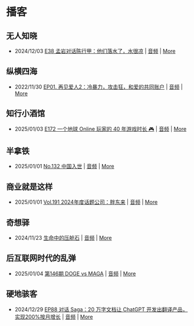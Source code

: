 # 播客

## 无人知晓
- 2024/12/03 [E38 孟岩对话陈行甲：他们落水了，水很凉](https://www.xiaoyuzhoufm.com/episode/674993fcc3b2a2f334681d1c) | [音频](https://dts-api.xiaoyuzhoufm.com/track/611719d3cb0b82e1df0ad29e/674993fcc3b2a2f334681d1c/media.xyzcdn.net/ltQLGAGNRRRTiQZqd_ZmhAAewLcp.m4a) | [More](channels/%E6%97%A0%E4%BA%BA%E7%9F%A5%E6%99%93.md)

## 纵横四海
- 2022/11/30 [EP01. 再见爱人2：冷暴力，攻击狂，和爱的共同账户](https://www.ximalaya.com/sound/592716797) | [音频](https://aod.cos.tx.xmcdn.com/storages/26c6-audiofreehighqps/E9/4E/GKwRIUEHXOodAq7-QQHYdhCw-aacv2-48K.m4a) | [More](channels/%E7%BA%B5%E6%A8%AA%E5%9B%9B%E6%B5%B7.md)

## 知行小酒馆
- 2025/01/03 [E172 一个地球 Online 玩家的 40 年游戏时长 🎮](https://www.xiaoyuzhoufm.com/episode/6777911415a5fd520ebb170a) | [音频](https://dts-api.xiaoyuzhoufm.com/track/6013f9f58e2f7ee375cf4216/6777911415a5fd520ebb170a/media.xyzcdn.net/loE4VIYCEXpFM_-t-XTjBr-M0Px7.m4a) | [More](channels/%E7%9F%A5%E8%A1%8C%E5%B0%8F%E9%85%92%E9%A6%86.md)

## 半拿铁
- 2025/01/01 [No.132 ️ 中国入世](https://www.ximalaya.com/sound/789355692) | [音频](https://tk.wavpub.com/WPDL_ycCCHHgSUujHLjUYfBVERJRuAgSKEnUrQgbNHKKbDbVcQxNyefbZMYVgyv-91.m4a) | [More](channels/%E5%8D%8A%E6%8B%BF%E9%93%81.md)

## 商业就是这样
- 2025/01/01 [Vol.191 2024年度话题公司：胖东来](https://www.ximalaya.com/sound/789489505) | [音频](https://aod.cos.tx.xmcdn.com/storages/e6d7-audiofreehighqps/93/C1/GKwRIasLSymsASmfpgNK0BpC.m4a) | [More](channels/%E5%95%86%E4%B8%9A%E5%B0%B1%E6%98%AF%E8%BF%99%E6%A0%B7.md)

## 奇想驿
- 2024/11/23 [生命中的压舱石](https://www.xiaoyuzhoufm.com/episode/67403d1d11045e78e5105c6f) | [音频](https://dts-api.xiaoyuzhoufm.com/track/6034daea97755b8fc9c66480/67403d1d11045e78e5105c6f/media.xyzcdn.net/lmERsWF4hFJGK9PjHGzOwQnbz-Ge.m4a) | [More](channels/%E5%A5%87%E6%83%B3%E9%A9%BF.md)

## 后互联网时代的乱弹
- 2025/01/04 [第146期 DOGE vs MAGA](https://hosting.wavpub.cn/pie/ep146/) | [音频](https://tk.wavpub.com/WPDL_yzsACXNJhzdLtaZqvHZhjywrUXNyLeMaYgkCeJCcJtyRzmZARTcwcxZMyD-73.mp3) | [More](channels/%E5%90%8E%E4%BA%92%E8%81%94%E7%BD%91%E6%97%B6%E4%BB%A3%E7%9A%84%E4%B9%B1%E5%BC%B9.md)

## 硬地骇客
- 2024/12/29 [EP88 对话 Saga：20 万字文档让 ChatGPT 开发出翻译产品，实现200%按月增长](https://www.xiaoyuzhoufm.com/episode/676e3f7615a5fd520ef9ab78) | [音频](https://dts-api.xiaoyuzhoufm.com/track/640ee2438be5d40013fe4a87/676e3f7615a5fd520ef9ab78/media.xyzcdn.net/ltaRiR3vuqGxaDqqN46f31PFKV8b.m4a) | [More](channels/%E7%A1%AC%E5%9C%B0%E9%AA%87%E5%AE%A2.md)

